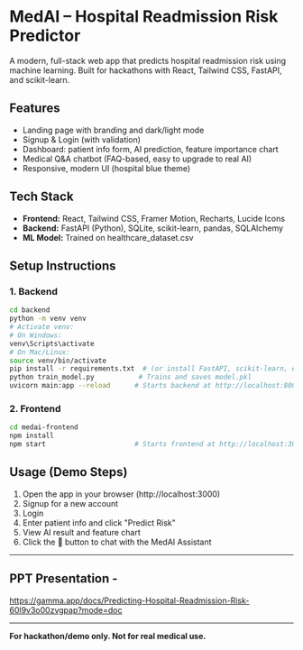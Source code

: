 # MedAI – Hospital Readmission Risk Predictor

A modern, full-stack web app that predicts hospital readmission risk using machine learning. Built for hackathons with React, Tailwind CSS, FastAPI, and scikit-learn.

## Features
- Landing page with branding and dark/light mode
- Signup & Login (with validation)
- Dashboard: patient info form, AI prediction, feature importance chart
- Medical Q&A chatbot (FAQ-based, easy to upgrade to real AI)
- Responsive, modern UI (hospital blue theme)

## Tech Stack
- **Frontend:** React, Tailwind CSS, Framer Motion, Recharts, Lucide Icons
- **Backend:** FastAPI (Python), SQLite, scikit-learn, pandas, SQLAlchemy
- **ML Model:** Trained on healthcare_dataset.csv

## Setup Instructions

### 1. Backend
```bash
cd backend
python -m venv venv
# Activate venv:
# On Windows:
venv\Scripts\activate
# On Mac/Linux:
source venv/bin/activate
pip install -r requirements.txt  # (or install FastAPI, scikit-learn, etc. manually)
python train_model.py           # Trains and saves model.pkl
uvicorn main:app --reload      # Starts backend at http://localhost:8000
```

### 2. Frontend
```bash
cd medai-frontend
npm install
npm start                      # Starts frontend at http://localhost:3000
```

## Usage (Demo Steps)
1. Open the app in your browser (http://localhost:3000)
2. Signup for a new account
3. Login
4. Enter patient info and click "Predict Risk"
5. View AI result and feature chart
6. Click the 💬 button to chat with the MedAI Assistant

---

## PPT Presentation -

https://gamma.app/docs/Predicting-Hospital-Readmission-Risk-60l9v3o00zvgpap?mode=doc

---
**For hackathon/demo only. Not for real medical use.** 

